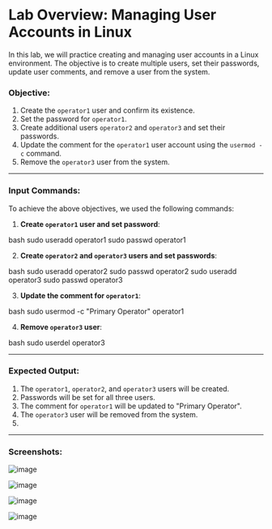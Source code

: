 # Lab Overview: Managing User Accounts in Linux

In this lab, we will practice creating and managing user accounts in a Linux environment. The objective is to create multiple users, set their passwords, update user comments, and remove a user from the system.

### Objective:
1. Create the `operator1` user and confirm its existence.
2. Set the password for `operator1`.
3. Create additional users `operator2` and `operator3` and set their passwords.
4. Update the comment for the `operator1` user account using the `usermod -c` command.
5. Remove the `operator3` user from the system.

---

### Input Commands:

To achieve the above objectives, we used the following commands:

1. **Create `operator1` user and set password**:
   
bash
   sudo useradd operator1
   sudo passwd operator1

2. **Create `operator2` and `operator3` users and set passwords**:
   
bash
   sudo useradd operator2
   sudo passwd operator2
   sudo useradd operator3
   sudo passwd operator3

3. **Update the comment for `operator1`**:
   
bash
   sudo usermod -c "Primary Operator" operator1

4. **Remove `operator3` user**:
   
bash
   sudo userdel operator3

---

### Expected Output:

1. The `operator1`, `operator2`, and `operator3` users will be created.
2. Passwords will be set for all three users.
3. The comment for `operator1` will be updated to "Primary Operator".
4. The `operator3` user will be removed from the system.
5. 
---

### Screenshots:

![image](https://github.com/user-attachments/assets/)

![image](https://github.com/user-attachments/assets/)

![image](https://github.com/user-attachments/assets/)

![image](https://github.com/user-attachments/assets/)
